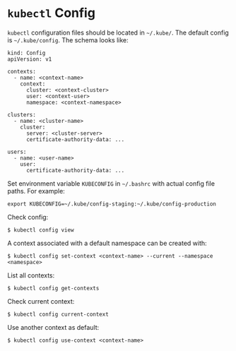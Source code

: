 # `kubectl` Config

`kubectl` configuration files should be located in `~/.kube/`. The default config is `~/.kube/config`. The schema looks like:

```
kind: Config
apiVersion: v1

contexts:
  - name: <context-name>
    context:
      cluster: <context-cluster>
      user: <context-user>
      namespace: <context-namespace>

clusters:
  - name: <cluster-name>
    cluster:
      server: <cluster-server>
      certificate-authority-data: ...

users:
  - name: <user-name>
    user:
      certificate-authority-data: ...
```

Set environment variable `KUBECONFIG` in `~/.bashrc` with actual config file paths. For example:

```
export KUBECONFIG=~/.kube/config-staging:~/.kube/config-production
```

Check config:

```console
$ kubectl config view
```

A context associated with a default namespace can be created with:

```console
$ kubectl config set-context <context-name> --current --namespace <namespace>
```

List all contexts:

```console
$ kubectl config get-contexts
```

Check current context:

```console
$ kubectl config current-context
```

Use another context as default:

```console
$ kubectl config use-context <context-name>
```
